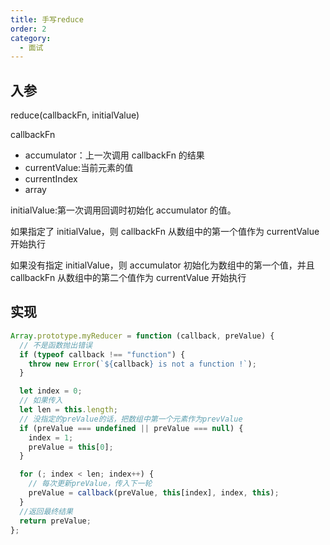 ```yaml
---
title: 手写reduce
order: 2
category:
  - 面试
---
```


## 入参

reduce(callbackFn, initialValue)

callbackFn

- accumulator：上一次调用 callbackFn 的结果
- currentValue:当前元素的值
- currentIndex
- array

initialValue:第一次调用回调时初始化 accumulator 的值。

如果指定了 initialValue，则 callbackFn 从数组中的第一个值作为 currentValue 开始执行

如果没有指定 initialValue，则 accumulator 初始化为数组中的第一个值，并且 callbackFn 从数组中的第二个值作为 currentValue 开始执行

## 实现

```js
Array.prototype.myReducer = function (callback, preValue) {
  // 不是函数抛出错误
  if (typeof callback !== "function") {
    throw new Error(`${callback} is not a function !`);
  }

  let index = 0;
  // 如果传入
  let len = this.length;
  // 没指定的preValue的话，把数组中第一个元素作为prevValue
  if (preValue === undefined || preValue === null) {
    index = 1;
    preValue = this[0];
  }

  for (; index < len; index++) {
    // 每次更新preValue，传入下一轮
    preValue = callback(preValue, this[index], index, this);
  }
  //返回最终结果
  return preValue;
};
```
